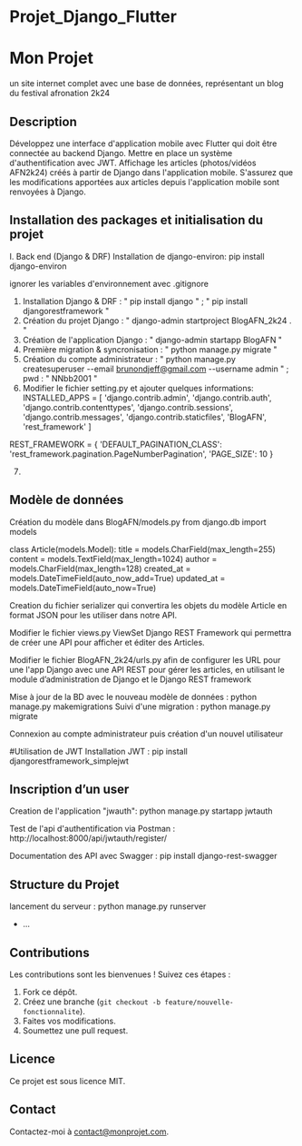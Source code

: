 # Projet_Django_Flutter

# Mon Projet
un site internet complet avec une base de données, représentant un blog du festival afronation 2k24
## Description
Développez une interface d'application mobile avec Flutter qui doit être connectée au backend Django.
Mettre en place un système d'authentification avec JWT.
Affichage les articles (photos/vidéos AFN2k24) créés à partir de Django dans l'application mobile.
S'assurez que les modifications apportées aux articles depuis l'application mobile sont renvoyées à Django.

## Installation des packages et initialisation du projet
  I. Back end (Django & DRF)
  Installation de django-environ: pip install django-environ

ignorer les variables d'environnement avec .gitignore
    

1. Installation Django & DRF : " pip install django " ; " pip install djangorestframework "
2. Création du projet Django : " django-admin startproject BlogAFN_2k24 . "
3. Création de l'application Django : " django-admin startapp BlogAFN "
4. Première migration & syncronisation : " python manage.py migrate "
5. Création du compte administrateur : " python manage.py createsuperuser --email brunondjeff@gmail.com --username admin " ; pwd : " NNbb2001 "
6. Modifier le fichier setting.py et ajouter quelques informations: INSTALLED_APPS = [
    'django.contrib.admin',
    'django.contrib.auth',
    'django.contrib.contenttypes',
    'django.contrib.sessions',
    'django.contrib.messages',
    'django.contrib.staticfiles',
    'BlogAFN',
    'rest_framework'
]

REST_FRAMEWORK = {
    'DEFAULT_PAGINATION_CLASS': 'rest_framework.pagination.PageNumberPagination',
    'PAGE_SIZE': 10
}

7.
   


## Modèle de données
Création du modèle dans BlogAFN/models.py
from django.db import models

class Article(models.Model):
    title = models.CharField(max_length=255)
    content = models.TextField(max_length=1024)
    author = models.CharField(max_length=128)
    created_at = models.DateTimeField(auto_now_add=True)
    updated_at = models.DateTimeField(auto_now=True)

Creation du fichier serializer qui convertira les objets du modèle Article en format JSON pour les utiliser dans notre API. 

Modifier le fichier views.py  ViewSet Django REST Framework qui  permettra de créer une API pour afficher et éditer des Articles.

Modifier le fichier BlogAFN_2k24/urls.py afin de configurer les URL pour une l'app Django  avec une API REST pour gérer les articles, en utilisant le module d’administration de Django et le Django REST framework

Mise à jour de la BD avec le nouveau modèle de données : python manage.py makemigrations
Suivi d'une migration :  python manage.py migrate

Connexion au compte administrateur puis création d'un nouvel utilisateur

#Utilisation de JWT
Installation JWT : pip install djangorestframework_simplejwt

## Inscription d’un user 
 Creation de l'application "jwauth": python manage.py startapp jwtauth

Test de l'api d'authentification via Postman :  http://localhost:8000/api/jwtauth/register/

Documentation des API avec Swagger : pip install django-rest-swagger

## Structure du Projet
lancement du serveur : python manage.py runserver
- ...

## Contributions
Les contributions sont les bienvenues ! Suivez ces étapes :
1. Fork ce dépôt.
2. Créez une branche (`git checkout -b feature/nouvelle-fonctionnalite`).
3. Faites vos modifications.
4. Soumettez une pull request.

## Licence
Ce projet est sous licence MIT.

## Contact
Contactez-moi à contact@monprojet.com.
